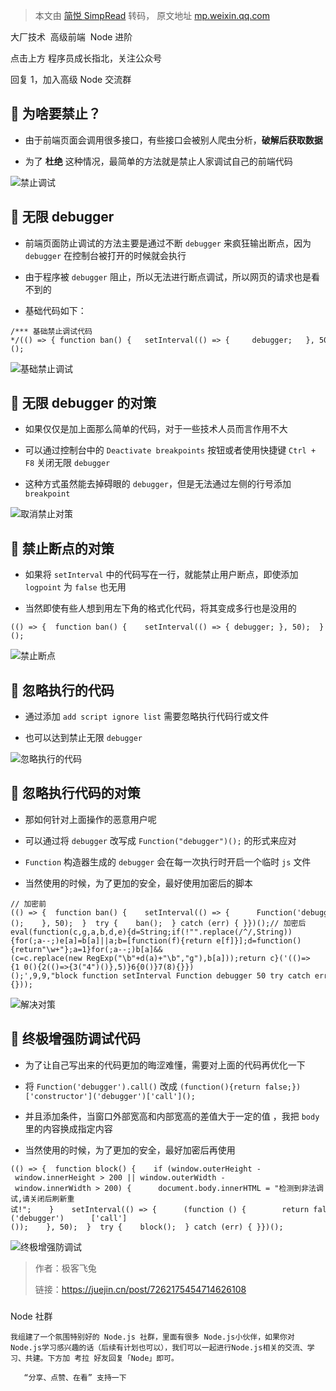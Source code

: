 > 本文由 [简悦 SimpRead](http://ksria.com/simpread/) 转码， 原文地址 [mp.weixin.qq.com](https://mp.weixin.qq.com/s/g9uFwgFegnFbWCQYx_W5Mg)

大厂技术  高级前端  Node 进阶

点击上方 程序员成长指北，关注公众号

回复 1，加入高级 Node 交流群

🎈 为啥要禁止？
---------

*   由于前端页面会调用很多接口，有些接口会被别人爬虫分析，**破解后获取数据**
    
*   为了 **杜绝** 这种情况，最简单的方法就是禁止人家调试自己的前端代码
    

![](https://mmbiz.qpic.cn/sz_mmbiz_jpg/YBFV3Da0NwtA9uL8YUlYlaR6VGzyRC9w8zSqzgbIxicDgKc9n1nqv7eml8IboeFIsaR3DWwnLTKd6nDT6Dic0J1g/640?wx_fmt=other)禁止调试

🎈 无限 debugger
--------------

*   前端页面防止调试的方法主要是通过不断 `debugger` 来疯狂输出断点，因为 `debugger` 在控制台被打开的时候就会执行
    
*   由于程序被 `debugger` 阻止，所以无法进行断点调试，所以网页的请求也是看不到的
    
*   基础代码如下：
    

```
/*** 基础禁止调试代码*/(() => { function ban() {   setInterval(() => {     debugger;   }, 50); } try {   ban(); } catch (err) { }})();
```

![](https://mmbiz.qpic.cn/sz_mmbiz_jpg/YBFV3Da0NwtA9uL8YUlYlaR6VGzyRC9wTxDWgztpzRjkJqI1Y4U5cPq9gIxvATaUttm51y2MicrsSJYFBh6uLCw/640?wx_fmt=other)基础禁止调试

🎈 无限 debugger 的对策
------------------

*   如果仅仅是加上面那么简单的代码，对于一些技术人员而言作用不大
    
*   可以通过控制台中的 `Deactivate breakpoints` 按钮或者使用快捷键 `Ctrl + F8` 关闭无限 `debugger`
    
*   这种方式虽然能去掉碍眼的 `debugger`，但是无法通过左侧的行号添加 `breakpoint`
    

![](https://mmbiz.qpic.cn/sz_mmbiz_jpg/YBFV3Da0NwtA9uL8YUlYlaR6VGzyRC9wwURQ1ibzhjtfKYmpQ2XZh0wevJ3zfzyaypdonkkvt9F0rMrJBQqmR9g/640?wx_fmt=other)取消禁止对策

🎈 禁止断点的对策
----------

*   如果将 `setInterval` 中的代码写在一行，就能禁止用户断点，即使添加 `logpoint` 为 `false` 也无用
    
*   当然即使有些人想到用左下角的格式化代码，将其变成多行也是没用的
    

```
(() => {  function ban() {    setInterval(() => { debugger; }, 50);  }  try {    ban();  } catch (err) { }})();
```

![](https://mmbiz.qpic.cn/sz_mmbiz_jpg/YBFV3Da0NwtA9uL8YUlYlaR6VGzyRC9wWsGwv75mReib7127Nw48ScfHJdA3hpYh06BVUKI9rAj6kD8mjaACOpw/640?wx_fmt=other)禁止断点

🎈 忽略执行的代码
----------

*   通过添加 `add script ignore list` 需要忽略执行代码行或文件
    
*   也可以达到禁止无限 `debugger`
    

![](https://mmbiz.qpic.cn/sz_mmbiz_jpg/YBFV3Da0NwtA9uL8YUlYlaR6VGzyRC9w6rxVDMW1UqPD542hZUW5uNS45mJ556vftrX7XVJ6TckLEehgqyoYbw/640?wx_fmt=other)忽略执行的代码

🎈 忽略执行代码的对策
------------

*   那如何针对上面操作的恶意用户呢
    
*   可以通过将 `debugger` 改写成 `Function("debugger")();` 的形式来应对
    
*   `Function` 构造器生成的 `debugger` 会在每一次执行时开启一个临时 `js` 文件
    
*   当然使用的时候，为了更加的安全，最好使用加密后的脚本
    

```
// 加密前(() => {  function ban() {    setInterval(() => {      Function('debugger')();    }, 50);  }  try {    ban();  } catch (err) { }})();// 加密后eval(function(c,g,a,b,d,e){d=String;if(!"".replace(/^/,String)){for(;a--;)e[a]=b[a]||a;b=[function(f){return e[f]}];d=function(){return"\w+"};a=1}for(;a--;)b[a]&&(c=c.replace(new RegExp("\b"+d(a)+"\b","g"),b[a]));return c}('(()=>{1 0(){2(()=>{3("4")()},5)}6{0()}7(8){}})();',9,9,"block function setInterval Function debugger 50 try catch err".split(" "),0,{}));
```

![](https://mmbiz.qpic.cn/sz_mmbiz_jpg/YBFV3Da0NwtA9uL8YUlYlaR6VGzyRC9wf21PWUEOaMRu3wq434knjMsuA9LbbfiakwN4qajeEicEXloIVzWrrbgA/640?wx_fmt=other)解决对策

🎈 终极增强防调试代码
------------

*   为了让自己写出来的代码更加的晦涩难懂，需要对上面的代码再优化一下
    
*   将 `Function('debugger').call()` 改成 `(function(){return false;})['constructor']('debugger')['call']();`
    
*   并且添加条件，当窗口外部宽高和内部宽高的差值大于一定的值 ，我把 `body` 里的内容换成指定内容
    
*   当然使用的时候，为了更加的安全，最好加密后再使用
    

```
(() => {  function block() {    if (window.outerHeight - window.innerHeight > 200 || window.outerWidth - window.innerWidth > 200) {      document.body.innerHTML = "检测到非法调试,请关闭后刷新重试!";    }    setInterval(() => {      (function () {        return false;      }      ['constructor']('debugger')      ['call']());    }, 50);  }  try {    block();  } catch (err) { }})();
```

![](https://mmbiz.qpic.cn/sz_mmbiz_jpg/YBFV3Da0NwtA9uL8YUlYlaR6VGzyRC9wnK2F9gqh1krjUHicUHdoP1blH1eCV4iayZMhA9SuqXjzZbQWn1ayKWibA/640?wx_fmt=other)终极增强防调试

> 作者：极客飞兔
> 
> 链接：https://juejin.cn/post/7262175454714626108

### 

Node 社群  

```
我组建了一个氛围特别好的 Node.js 社群，里面有很多 Node.js小伙伴，如果你对Node.js学习感兴趣的话（后续有计划也可以），我们可以一起进行Node.js相关的交流、学习、共建。下方加 考拉 好友回复「Node」即可。

   “分享、点赞、在看” 支持一下

```